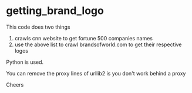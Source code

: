 getting_brand_logo
==================
This code does two things

1. crawls cnn website to get fortune 500 companies names
2. use the above list to crawl brandsofworld.com to get their respective logos

Python is used. 


You can remove the proxy lines of urllib2 is you don't work behind a proxy

Cheers
